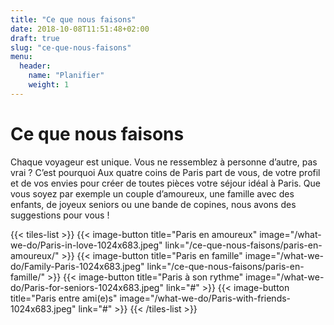 ```yaml
---
title: "Ce que nous faisons"
date: 2018-10-08T11:51:48+02:00
draft: true
slug: "ce-que-nous-faisons"
menu:
  header:
    name: "Planifier"
    weight: 1
---
```


# Ce que nous faisons
Chaque voyageur est unique. Vous ne ressemblez à personne d’autre, pas vrai ? C’est pourquoi Aux quatre coins de Paris part de vous, de votre profil et de vos envies pour créer de toutes pièces votre séjour idéal à Paris. Que vous soyez par exemple un couple d’amoureux, une famille avec des enfants, de joyeux seniors ou une bande de copines, nous avons des suggestions pour vous !

{{< tiles-list >}}
  {{< image-button title="Paris en amoureux"
      image="/what-we-do/Paris-in-love-1024x683.jpeg"
      link="/ce-que-nous-faisons/paris-en-amoureux/" >}}
  {{< image-button title="Paris en famille"
      image="/what-we-do/Family-Paris-1024x683.jpeg"
      link="/ce-que-nous-faisons/paris-en-famille/" >}}
  {{< image-button title="Paris à son rythme"
      image="/what-we-do/Paris-for-seniors-1024x683.jpeg"
      link="#" >}}
  {{< image-button title="Paris entre ami(e)s"
      image="/what-we-do/Paris-with-friends-1024x683.jpeg"
      link="#" >}}
{{< /tiles-list >}}
